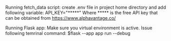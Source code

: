 Running fetch_data script:
create .env file in project home directory and add following variable:
API_KEY="*****"
Where ***** is the free API key that can be obtained from https://www.alphavantage.co/



Running Flask app:
Make sure you virtual environment is active. Issue following temrinal command:
$flask --app app run --debug